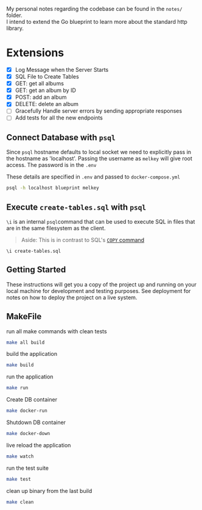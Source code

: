 My personal notes regarding the codebase can be found in the `notes/` folder. <br />
I intend to extend the Go blueprint to learn more about the standard http library.

# Extensions

- [x] Log Message when the Server Starts
- [x] SQL File to Create Tables
- [x] GET: get all albums
- [x] GET: get an album by ID
- [x] POST: add an album
- [x] DELETE: delete an album
- [ ] Gracefully Handle server errors by sending appropriate responses
- [ ] Add tests for all the new endpoints

## Connect Database with `psql`

Since `psql` hostname defaults to local socket we need to explicitly pass in the hostname as 'localhost'.
Passing the username as `melkey` will give root access. The password is in the `.env`

These details are specified in `.env` and passed to `docker-compose.yml`

```bash
psql -h localhost blueprint melkey
```

## Execute `create-tables.sql` with `psql`

`\i` is an internal `psql`command that can be used to execute SQL in files that are in the same filesystem as the client.

> Aside: This is in contrast to SQL's [`COPY` command](https://www.postgresql.org/docs/16/sql-copy.html)

```
\i create-tables.sql
```

## Getting Started

These instructions will get you a copy of the project up and running on your local machine for development and testing purposes. See deployment for notes on how to deploy the project on a live system.

## MakeFile

run all make commands with clean tests

```bash
make all build
```

build the application

```bash
make build
```

run the application

```bash
make run
```

Create DB container

```bash
make docker-run
```

Shutdown DB container

```bash
make docker-down
```

live reload the application

```bash
make watch
```

run the test suite

```bash
make test
```

clean up binary from the last build

```bash
make clean
```
